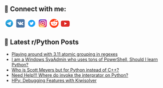 ## 🔎 Connect with me:
[<img src="https://github.com/bullbesh/bullbesh/blob/main/images/Telegram.png" width="32" height="32" />](https://t.me/bullbesh)
[<img src="https://github.com/bullbesh/bullbesh/blob/main/images/VK.png" width="32" height="32" />](https://vk.com/bullbesh)
[<img src="https://github.com/bullbesh/bullbesh/blob/main/images/Twitter.png" width="32" height="32" />](https://twitter.com/bullbesh1)
[<img src="https://github.com/bullbesh/bullbesh/blob/main/images/Instagram.png" width="32" height="32" />](https://www.instagram.com/bullbesh)
[<img src="https://github.com/bullbesh/bullbesh/blob/main/images/Reddit.png" width="32" height="32" />](https://www.reddit.com/user/bullbesh)
[<img src="https://github.com/bullbesh/bullbesh/blob/main/images/YouTube.png" width="32" height="32" />](https://www.youtube.com/channel/UCtfjRs6uzgq5mfm8S06WTcg)

## 📕 Latest r/Python Posts
<!-- BLOG-POST-LIST:START -->
- [Playing around with 3.11 atomic grouping in regexes](https://www.reddit.com/r/Python/comments/ydfu2q/playing_around_with_311_atomic_grouping_in_regexes/)
- [I am a Windows SyaAdmin who uses tons of PowerShell, Should I learn Python?](https://www.reddit.com/r/Python/comments/ydeyus/i_am_a_windows_syaadmin_who_uses_tons_of/)
- [Who is Scott Meyers but for Python instead of C++?](https://www.reddit.com/r/Python/comments/ydelk2/who_is_scott_meyers_but_for_python_instead_of_c/)
- [Need Help!!! Where do invoke the interprator on Python?](https://www.reddit.com/r/Python/comments/yddt74/need_help_where_do_invoke_the_interprator_on/)
- [HPy: Debugging Features with Kiwisolver](https://www.reddit.com/r/Python/comments/ydc3o1/hpy_debugging_features_with_kiwisolver/)
<!-- BLOG-POST-LIST:END -->
